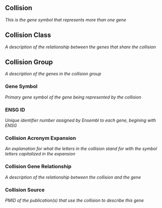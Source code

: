 ## Collision
*This is the gene symbol that represents more than one gene*

## Collision Class
*A description of the relationship between the genes that share the collision*

## Collision Group 
*A description of the genes in the collision group*

### Gene Symbol 
*Primary gene symbol of the gene being represented by the collision*

### ENSG ID
*Unique identifier number assigned by Ensembl to each gene, begining with ENSG*

### Collision Acronym Expansion 
*An explanation for what the letters in the collision stand for with the symbol letters capitalized in the expansion* 

### Collision Gene Relationship
*A description of the relationship between the collision and the gene*

### Collision Source
*PMID of the publication(s) that use the collision to describe this gene*
